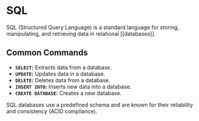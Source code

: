 # SQL

SQL (Structured Query Language) is a standard language for storing, manipulating, and retrieving data in relational [[databases]].

## Common Commands

- **`SELECT`:** Extracts data from a database.
- **`UPDATE`:** Updates data in a database.
- **`DELETE`:** Deletes data from a database.
- **`INSERT INTO`:** Inserts new data into a database.
- **`CREATE DATABASE`:** Creates a new database.

SQL databases use a predefined schema and are known for their reliability and consistency (ACID compliance).
